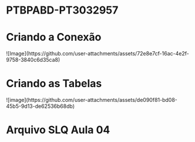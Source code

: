 # PTBPABD-PT3032957

<h1>Criando a Conexão</h1>
![Image](https://github.com/user-attachments/assets/72e8e7cf-16ac-4e2f-9758-3840c6d35ca8)

<h1>Criando as Tabelas</h1>
![image](https://github.com/user-attachments/assets/de090f81-bd08-45b5-9d13-de62536b68db)

<h1>Arquivo SLQ Aula 04 </h1>
